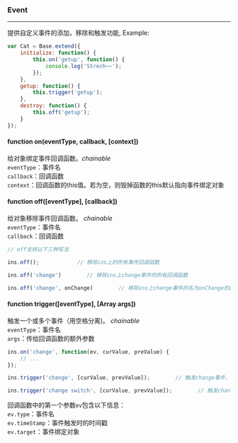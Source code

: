 ### Event

---

提供自定义事件的添加，移除和触发功能,  Example: 

```js
var Cat = Base.extend({
    initialize: function() {
        this.on('getup', function() {
            console.log('Strech~~');
        });
    }, 
    getup: function() {
        this.trigger('getup');
    }, 
    destroy: function() {
        this.off('getup');
    }
});
``` 
#### function on(eventType, callback, [context])
给对象绑定事件回调函数。*chainable*    
`eventType`：事件名  
`callback`：回调函数  
`context`：回调函数的this值。若为空，则毁掉函数的this默认指向事件绑定对象

#### function off([eventType], [callback])
给对象移除事件回调函数。   *chainable*  
`eventType`：事件名  
`callback`：回调函数  
```js
// off支持以下三种写法

ins.off();            // 移除ins上的所有事件回调函数

ins.off('change')        // 移除ins上change事件的所有回调函数

ins.off('change', onChange)        // 移除ins上change事件的名为onChange的回调函数
```

#### function trigger([eventType], [Array args])
触发一个或多个事件（用空格分离)。  *chainable*  
`eventType`：事件名  
`args`：传给回调函数的额外参数
```js
ins.on('change', function(ev, curValue, preValue) {
    // ...
});

ins.trigger('change', [curValue, prevValue]);        // 触发change事件，传递curValue和prevValue作为额外参数

ins.trigger('change switch', [curValue, prevValue]);        // 触发change和switch事件
```
回调函数中的第一个参数`ev`包含以下信息：  
`ev.type`：事件名  
`ev.timeStamp`：事件触发时的时间戳  
`ev.target`：事件绑定对象
